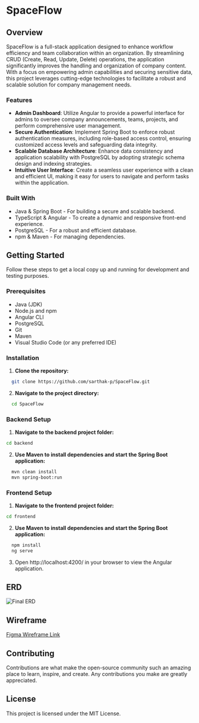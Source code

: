 # SpaceFlow

## Overview

SpaceFlow is a full-stack application designed to enhance workflow efficiency and team collaboration within an organization. By streamlining CRUD (Create, Read, Update, Delete) operations, the application significantly improves the handling and organization of company content. With a focus on empowering admin capabilities and securing sensitive data, this project leverages cutting-edge technologies to facilitate a robust and scalable solution for company management needs.

### Features

- **Admin Dashboard**: Utilize Angular to provide a powerful interface for admins to oversee company announcements, teams, projects, and perform comprehensive user management.
- **Secure Authentication**: Implement Spring Boot to enforce robust authentication measures, including role-based access control, ensuring customized access levels and safeguarding data integrity.
- **Scalable Database Architecture**: Enhance data consistency and application scalability with PostgreSQL by adopting strategic schema design and indexing strategies.
- **Intuitive User Interface**: Create a seamless user experience with a clean and efficient UI, making it easy for users to navigate and perform tasks within the application.

### Built With

- Java & Spring Boot - For building a secure and scalable backend.
- TypeScript & Angular - To create a dynamic and responsive front-end experience.
- PostgreSQL - For a robust and efficient database.
- npm & Maven - For managing dependencies.

## Getting Started

Follow these steps to get a local copy up and running for development and testing purposes.

### Prerequisites

- Java (JDK)
- Node.js and npm
- Angular CLI
- PostgreSQL
- Git
- Maven
- Visual Studio Code (or any preferred IDE)

### Installation

1. **Clone the repository:**

```bash
  git clone https://github.com/sarthak-p/SpaceFlow.git
```
2. **Navigate to the project directory:**

```bash
  cd SpaceFlow
```

### Backend Setup

1. **Navigate to the backend project folder:**
  ```bash
  cd backend
```

2. **Use Maven to install dependencies and start the Spring Boot application:**
```bash
  mvn clean install
  mvn spring-boot:run
```

### Frontend Setup

1. **Navigate to the frontend project folder:**
  ```bash
  cd frontend
  ```

2. **Use Maven to install dependencies and start the Spring Boot application:**
```bash
  npm install
  ng serve
```

3. Open http://localhost:4200/ in your browser to view the Angular application.
 

## ERD

![Final ERD](https://user-images.githubusercontent.com/32781877/206259951-fe81a650-1d90-4c28-ae7a-571f649269d9.png)

## Wireframe

[Figma Wireframe Link](https://www.figma.com/file/huwXGJxW6BCIbk4p2QcZG2/Final-Prototype?node-id=0%3A1&t=BnbL9FVyQYeS41FC-1)

## Contributing

Contributions are what make the open-source community such an amazing place to learn, inspire, and create. Any contributions you make are greatly appreciated.

## License

This project is licensed under the MIT License.


